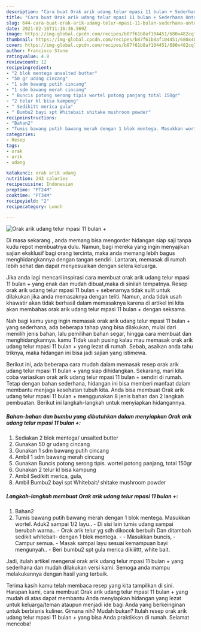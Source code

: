 ```yaml
---
description: "Cara buat Orak arik udang telur mpasi 11 bulan + Sederhana Untuk Jualan"
title: "Cara buat Orak arik udang telur mpasi 11 bulan + Sederhana Untuk Jualan"
slug: 644-cara-buat-orak-arik-udang-telur-mpasi-11-bulan-sederhana-untuk-jualan
date: 2021-02-16T11:16:36.569Z
image: https://img-global.cpcdn.com/recipes/b87f61b8af104451/680x482cq70/orak-arik-udang-telur-mpasi-11-bulan-foto-resep-utama.jpg
thumbnail: https://img-global.cpcdn.com/recipes/b87f61b8af104451/680x482cq70/orak-arik-udang-telur-mpasi-11-bulan-foto-resep-utama.jpg
cover: https://img-global.cpcdn.com/recipes/b87f61b8af104451/680x482cq70/orak-arik-udang-telur-mpasi-11-bulan-foto-resep-utama.jpg
author: Francisco Stone
ratingvalue: 4.8
reviewcount: 12
recipeingredient:
- "2 blok mentega unsalted butter"
- "50 gr udang cincang"
- "1 sdm bawang putih cincang"
- "1 sdm bawang merah cincang"
- " Buncis potong serong tipis wortel potong panjang total 150gr"
- "2 telur kl bisa kampung"
- " Sedikitt merica gula"
- " Bumbu2 bayi spt Whitebait shitake mushroom powder"
recipeinstructions:
- "Bahan2"
- "Tumis bawang putih bawang merah dengan 1 blok mentega. Masukkan wortel. Aduk2 sampai 1/2 layu.. Di sisi lain tumis udang sampai berubah warna.. Orak arik telur yg sdh dikocok berbuih Dan ditambah sedikit whitebait- dengan 1 blok mentega.   Masukkan buncis,  Campur semua. Masak sampai layu sesuai kemampuan bayi mengunyah.. Beri bumbu2 spt gula merica dikiiittt, white bait."
categories:
- Resep
tags:
- orak
- arik
- udang

katakunci: orak arik udang 
nutrition: 243 calories
recipecuisine: Indonesian
preptime: "PT24M"
cooktime: "PT34M"
recipeyield: "2"
recipecategory: Lunch

---
```



![Orak arik udang telur mpasi 11 bulan +](https://img-global.cpcdn.com/recipes/b87f61b8af104451/680x482cq70/orak-arik-udang-telur-mpasi-11-bulan-foto-resep-utama.jpg)

Di masa  sekarang , anda memang bisa mengorder hidangan siap saji tanpa kudu repot membuatnya dulu. Namun, bagi mereka yang ingin menyajikan sajian eksklusif bagi orang tercinta, maka anda memang lebih bagus menghidangkannya dengan tangan sendiri. Lantaran, memasak di rumah lebih sehat dan dapat menyesuaikan dengan selera keluarga.

Jika anda lagi mencari inspirasi cara membuat orak arik udang telur mpasi 11 bulan + yang enak dan mudah dibuat,maka di sinilah tempatnya. Resep orak arik udang telur mpasi 11 bulan +  sebenarnya tidak sulit untuk dilakukan jika anda memasaknya dengan teliti. Namun, anda tidak usah khawatir akan tidak berhasil dalam memasaknya 
karena di artikel ini kita akan membahas orak arik udang telur mpasi 11 bulan + dengan seksama.  



Nah bagi kamu yang ingin memasak orak arik udang telur mpasi 11 bulan + yang sederhana, ada beberapa tahap yang bisa dilakukan, mulai dari memilih jenis bahan, lalu pemilihan bahan segar, hingga cara membuat dan menghidangkannya. kamu Tidak usah pusing kalau mau memasak orak arik udang telur mpasi 11 bulan + yang lezat di rumah. Sebab, asalkan anda  tahu triknya, maka hidangan ini bisa jadi sajian yang istimewa.

Berikut ini, ada beberapa cara mudah dalam memasak resep orak arik udang telur mpasi 11 bulan + yang siap dihidangkan. Sekarang, mari kita coba variasikan orak arik udang telur mpasi 11 bulan + sendiri di rumah. Tetap dengan bahan sederhana, hidangan ini bisa memberi manfaat dalam membantu menjaga kesehatan tubuh kita. Anda bisa membuat Orak arik udang telur mpasi 11 bulan + menggunakan 8 jenis bahan dan 2 langkah pembuatan. Berikut ini langkah-langkah untuk menyiapkan hidangannya.

<!--inarticleads1-->

##### Bahan-bahan dan bumbu yang dibutuhkan dalam menyiapkan Orak arik udang telur mpasi 11 bulan +:

1. Sediakan 2 blok mentega/ unsalted butter
1. Gunakan 50 gr udang cincang
1. Gunakan 1 sdm bawang putih cincang
1. Ambil 1 sdm bawang merah cincang
1. Gunakan  Buncis potong serong tipis. wortel potong panjang, total 150gr
1. Gunakan 2 telur kl bisa kampung
1. Ambil  Sedikitt merica, gula,
1. Ambil  Bumbu2 bayi spt Whitebait/ shitake mushroom powder




<!--inarticleads2-->

##### Langkah-langkah membuat Orak arik udang telur mpasi 11 bulan +:

1. Bahan2
1. Tumis bawang putih bawang merah dengan 1 blok mentega. Masukkan wortel. Aduk2 sampai 1/2 layu.. - Di sisi lain tumis udang sampai berubah warna.. - Orak arik telur yg sdh dikocok berbuih Dan ditambah sedikit whitebait- dengan 1 blok mentega.  -  - Masukkan buncis,  - Campur semua. - Masak sampai layu sesuai kemampuan bayi mengunyah.. - Beri bumbu2 spt gula merica dikiiittt, white bait.




Jadi, itulah artikel mengenai  orak arik udang telur mpasi 11 bulan +  yang sederhana dan mudah dilakukan versi kami. Semoga anda mampu melakukannya dengan hasil yang terbaik. 

Terima kasih kamu telah membaca resep yang kita tampilkan di sini. Harapan kami, cara membuat  Orak arik udang telur mpasi 11 bulan + yang mudah di atas dapat membantu Anda menyiapkan hidangan yang lezat untuk keluarga/teman ataupun menjadi ide bagi Anda yang berkeinginan untuk berbisnis kuliner. Gimana nih? Mudah bukan? Itulah resep orak arik udang telur mpasi 11 bulan + yang bisa Anda praktikkan di rumah. Selamat mencoba!

